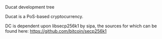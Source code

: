 
Ducat development tree

Ducat is a PoS-based cryptocurrency.

DC is dependent upon libsecp256k1 by sipa, the sources for which can be found here:
https://github.com/bitcoin/secp256k1
